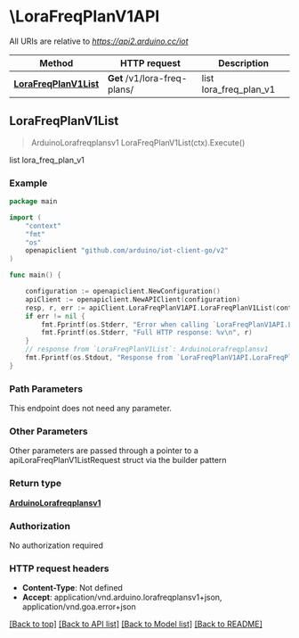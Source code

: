 # \LoraFreqPlanV1API

All URIs are relative to *https://api2.arduino.cc/iot*

Method | HTTP request | Description
------------- | ------------- | -------------
[**LoraFreqPlanV1List**](LoraFreqPlanV1API.md#LoraFreqPlanV1List) | **Get** /v1/lora-freq-plans/ | list lora_freq_plan_v1



## LoraFreqPlanV1List

> ArduinoLorafreqplansv1 LoraFreqPlanV1List(ctx).Execute()

list lora_freq_plan_v1



### Example

```go
package main

import (
    "context"
    "fmt"
    "os"
    openapiclient "github.com/arduino/iot-client-go/v2"
)

func main() {

    configuration := openapiclient.NewConfiguration()
    apiClient := openapiclient.NewAPIClient(configuration)
    resp, r, err := apiClient.LoraFreqPlanV1API.LoraFreqPlanV1List(context.Background()).Execute()
    if err != nil {
        fmt.Fprintf(os.Stderr, "Error when calling `LoraFreqPlanV1API.LoraFreqPlanV1List``: %v\n", err)
        fmt.Fprintf(os.Stderr, "Full HTTP response: %v\n", r)
    }
    // response from `LoraFreqPlanV1List`: ArduinoLorafreqplansv1
    fmt.Fprintf(os.Stdout, "Response from `LoraFreqPlanV1API.LoraFreqPlanV1List`: %v\n", resp)
}
```

### Path Parameters

This endpoint does not need any parameter.

### Other Parameters

Other parameters are passed through a pointer to a apiLoraFreqPlanV1ListRequest struct via the builder pattern


### Return type

[**ArduinoLorafreqplansv1**](ArduinoLorafreqplansv1.md)

### Authorization

No authorization required

### HTTP request headers

- **Content-Type**: Not defined
- **Accept**: application/vnd.arduino.lorafreqplansv1+json, application/vnd.goa.error+json

[[Back to top]](#) [[Back to API list]](../README.md#documentation-for-api-endpoints)
[[Back to Model list]](../README.md#documentation-for-models)
[[Back to README]](../README.md)

